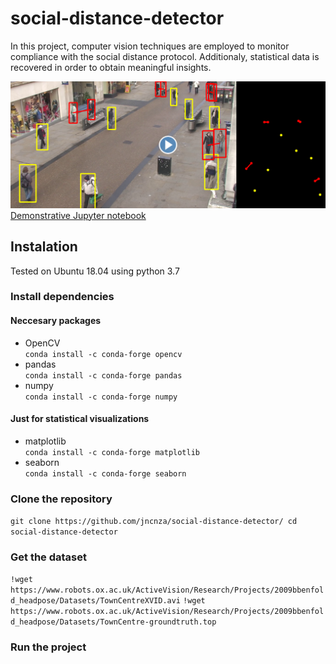 # social-distance-detector
In this project, computer vision techniques are employed to monitor compliance with the social distance protocol. Additionaly, statistical data is recovered in order to obtain meaningful insights.

[![Demonstration](/media/video.png)](https://www.youtube.com/watch?v=pm3YnYfA7as)
[Demonstrative Jupyter notebook](https://github.com/jncnza/social-distance-detector/blob/master/notebook/social_distance_detector.ipynb)

## Instalation
Tested on Ubuntu 18.04 using python 3.7
### Install dependencies
#### Neccesary packages
* OpenCV\
        `conda install -c conda-forge opencv`
* pandas\
        `conda install -c conda-forge pandas`
* numpy\
        `conda install -c conda-forge numpy`
#### Just for statistical visualizations
* matplotlib\
        `conda install -c conda-forge matplotlib`
* seaborn\
        `conda install -c conda-forge seaborn`
### Clone the repository
`git clone https://github.com/jncnza/social-distance-detector/
cd social-distance-detector`
### Get the dataset
`!wget https://www.robots.ox.ac.uk/ActiveVision/Research/Projects/2009bbenfold_headpose/Datasets/TownCentreXVID.avi`
`!wget https://www.robots.ox.ac.uk/ActiveVision/Research/Projects/2009bbenfold_headpose/Datasets/TownCentre-groundtruth.top`
### Run the project
